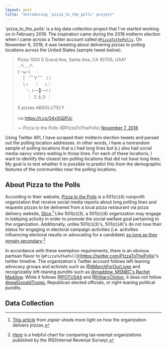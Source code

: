 ```yaml
---
layout: post
title: "Introducing 'pizza_to_the_polls' project"
---
```


'pizza_to_the_polls' is a big data collection project that I've started working on in February 2019. The inspiration came during the 2018 midterm election when I came across a Twitter account called [`@PizzaTothePolls`](https://twitter.com/PizzaToThePolls). On November 6, 2018, it was tweeting about delivering pizzas to polling locations across the United States (sample tweet below). 


<blockquote class="twitter-tweet"><p lang="ja" dir="ltr">Pizza 1300 S Grand Ave, Santa Ana, CA 92705, USA?<br>. ∧＿∧ <br> (´･ω･)<br>　 |　⌒Ｙ⌒　/ /<br>　 \ヽ　 ｜　 ﾉ／<br>　　＼ ﾄー🍕ーｲ /<br>　　 ｜ ミ土彡 ｜<br> <br>5 pizzas ABSOLUTELY <br> <br>via <a href="https://t.co/34xXjQiPJc">https://t.co/34xXjQiPJc</a></p>&mdash; Pizza to the Polls (@PizzaToThePolls) <a href="https://twitter.com/PizzaToThePolls/status/1060035393968660480?ref_src=twsrc%5Etfw">November 7, 2018</a></blockquote> <script async src="https://platform.twitter.com/widgets.js" charset="utf-8"></script>


Using Twitter API, I have scraped their midterm election tweets and parsed out the polling location addresses. In other words, I have a nonrandom sample of polling locations that a.) had long lines but b.) also had social media-savvy voters waiting in those lines. For each of these locations, I want to identify the closest ten polling locations that did not have long lines. My goal is to test whether it is possible to predict this from the demographic features of the communities near the polling locations. 

## About Pizza to the Polls

According to their website, [Pizza to the Polls](https://polls.pizza/about/) is a 501(c)(4) nonprofit organization that receive social media reports about long polling lines and requests pizzas to be delivered from a local pizza restaurant via pizza delivery website, [Slice](https://slicelife.com/).[^activity] Like 501(c)(3), a 501(c)(4) organization may engage in lobbying activity in order to promote the social welfare goal pertaining to the organization. Additionally, unlike 501(c)(3)'s, 501(c)(4)'s do not lose their status for engaging in electoral campaign activities (i.e. activities influencing electoral results or advocating for a candidate) [so long as they remain secondary](https://www.irs.gov/charities-non-profits/other-non-profits/social-welfare-organizations).[^chart] 

In accordance with these exemption requirements, there is an obvious partisan flavor to [`@PizzaToThePoll`]((https://twitter.com/PizzaToThePolls)'s twitter timeline. The organization's Twitter account follows left-leaning advocacy groups and activists such as [@AMarchForOurLives](https://twitter.com/AMarch4OurLives) and recognizably left-leaning pundits such as [@maddow, MSNBC's Rachel Maddow](https://twitter.com/maddow). While it follows [@POTUS44](https://twitter.com/POTUS44) and [@HillaryClinton](https://twitter.com/HillaryClinton), it does not follow [@realDonaldTrump](https://twitter.com/realDonaldTrump), Republican elected officials, or right-leaning political pundits. 

[^chart]: [Here](https://www.irs.gov/charities-non-profits/common-tax-law-restrictions-on-activities-of-exempt-organizations) is a helpful chart for comparing tax-exempt organizations published by the IRS(Internal Revenue Survey). 

[^activity]: [This article](https://zapier.com/blog/pizza-to-the-polls-automation/?utm_medium=social&utm_source=twitter) from *zapier* sheds more light on how the organization delivers pizzas. 


## Data Collection

